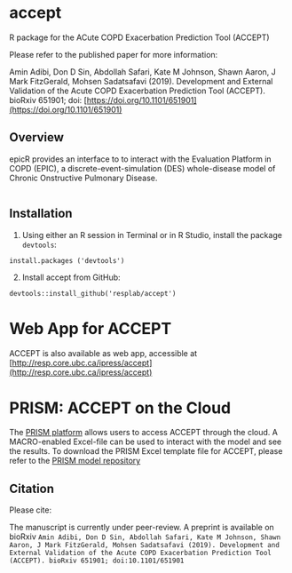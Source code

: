 # accept
R package for the ACute COPD Exacerbation Prediction Tool (ACCEPT)

Please refer to the published paper for more information: 

Amin Adibi, Don D Sin, Abdollah Safari, Kate M Johnson, Shawn Aaron, J Mark FitzGerald, Mohsen Sadatsafavi (2019). Development and External Validation of the Acute COPD Exacerbation Prediction Tool (ACCEPT). bioRxiv 651901; doi: [https://doi.org/10.1101/651901](https://doi.org/10.1101/651901)


## Overview
epicR provides an interface to to interact with the Evaluation Platform in COPD (EPIC), a discrete-event-simulation (DES) whole-disease model of Chronic Onstructive Pulmonary Disease.

<p>
    <img src=""/>
</p>


## Installation

1. Using either an R session in Terminal or in R Studio, install the package `devtools`:

  `install.packages ('devtools')`

2. Install accept from GitHub:

`devtools::install_github('resplab/accept')`

# Web App for ACCEPT 

ACCEPT is also available as web app, accessible at [http://resp.core.ubc.ca/ipress/accept](http://resp.core.ubc.ca/ipress/accept)

# PRISM: ACCEPT on the Cloud

The [PRISM platform](https://prism.resp.core.ubc.ca) allows users to access ACCEPT through the cloud. A MACRO-enabled Excel-file can be used to interact with the model and see the results. To download the PRISM Excel template file for ACCEPT, please refer to the [PRISM model repository](http://resp.core.ubc.ca/ipress/prism)

## Citation

Please cite:

The manuscript is currently under peer-review. A preprint is available on bioRxiv
```Amin Adibi, Don D Sin, Abdollah Safari, Kate M Johnson, Shawn Aaron, J Mark FitzGerald, Mohsen Sadatsafavi (2019). Development and External Validation of the Acute COPD Exacerbation Prediction Tool (ACCEPT). bioRxiv 651901; doi:10.1101/651901```
